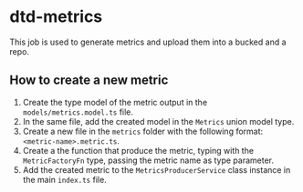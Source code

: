 # dtd-metrics

This job is used to generate metrics and upload them into a bucked and a repo.

## How to create a new metric

1. Create the type model of the metric output in the `models/metrics.model.ts` file.
2. In the same file, add the created model in the `Metrics` union model type.
3. Create a new file in the `metrics` folder with the following format: `<metric-name>.metric.ts`.
4. Create a the function that produce the metric, typing with the `MetricFactoryFn` type, passing the metric name as type parameter.
5. Add the created metric to the `MetricsProducerService` class instance in the main `index.ts` file.
